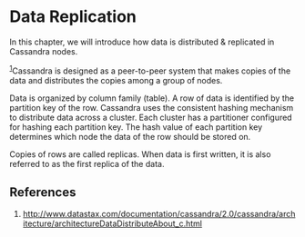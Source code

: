 # Data Replication

In this chapter, we will introduce how data is distributed & replicated in Cassandra nodes.

<sup>[1](#ref_1)</sup>Cassandra is designed as a peer-to-peer system that makes copies of the data and distributes the copies among a group of nodes.

Data is organized by column family (table). A row of data is identified by the partition key of the row. Cassandra uses the consistent hashing mechanism to distribute data across a cluster. Each cluster has a partitioner configured for hashing each partition key. The hash value of each partition key determines which node the data of the row should be stored on.

Copies of rows are called replicas. When data is first written, it is also referred to as the first replica of the data.

## References

1. <a name="ref_1"></a>http://www.datastax.com/documentation/cassandra/2.0/cassandra/architecture/architectureDataDistributeAbout_c.html
